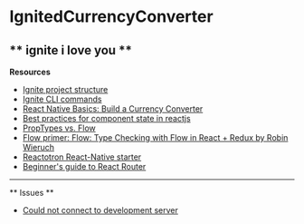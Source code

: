 # IgnitedCurrencyConverter

** ignite i love you **
---

**Resources**

- [Ignite project structure](https://github.com/infinitered/ignite/blob/master/docs/quick-start/project-structure-andross.md)
- [Ignite CLI commands](https://github.com/infinitered/ignite/blob/master/docs/quick-start/ignite-commands.md)
- [React Native Basics: Build a Currency Converter](https://learn.handlebarlabs.com/courses/enrolled/175915)
- [Best practices for component state in reactjs](http://brewhouse.io/blog/2015/03/24/best-practices-for-component-state-in-reactjs.html)
- [PropTypes vs. Flow](https://stackoverflow.com/questions/36065185/react-proptypes-vs-flow)
- [Flow primer: Flow: Type Checking with Flow in React + Redux by Robin Wieruch](https://www.robinwieruch.de/the-soundcloud-client-in-react-redux-flow/)
- [Reactotron React-Native starter](https://github.com/infinitered/reactotron/blob/master/docs/quick-start-react-native.md)
- [Beginner's guide to React Router](https://medium.freecodecamp.org/beginners-guide-to-react-router-4-8959ceb3ad58)

---

** Issues **
- [Could not connect to development server](https://github.com/facebook/react-native/issues/15388)